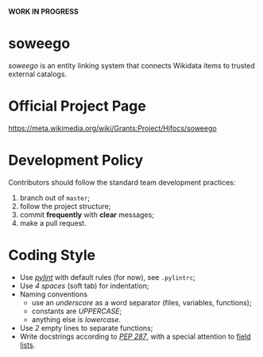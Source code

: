 **WORK IN PROGRESS**

# soweego
_soweego_ is an entity linking system that connects Wikidata items to trusted external catalogs.

# Official Project Page
https://meta.wikimedia.org/wiki/Grants:Project/Hjfocs/soweego

# Development Policy
Contributors should follow the standard team development practices:
1. branch out of `master`;
2. follow the project structure;
3. commit **frequently** with **clear** messages;
4. make a pull request.

# Coding Style
- Use _[pylint](https://www.pylint.org/)_ with default rules (for now), see `.pylintrc`;
- Use _4 spaces_ (soft tab) for indentation;
- Naming conventions
  - use an _underscore_ as a word separator (files, variables, functions);
  - constants are _UPPERCASE_;
  - anything else is _lowercase_.
- Use _2_ empty lines to separate functions;
- Write docstrings according to _[PEP 287](https://www.python.org/dev/peps/pep-0287/)_, with a special attention to [field lists](http://sphinx-doc.org/domains.html#info-field-lists).

